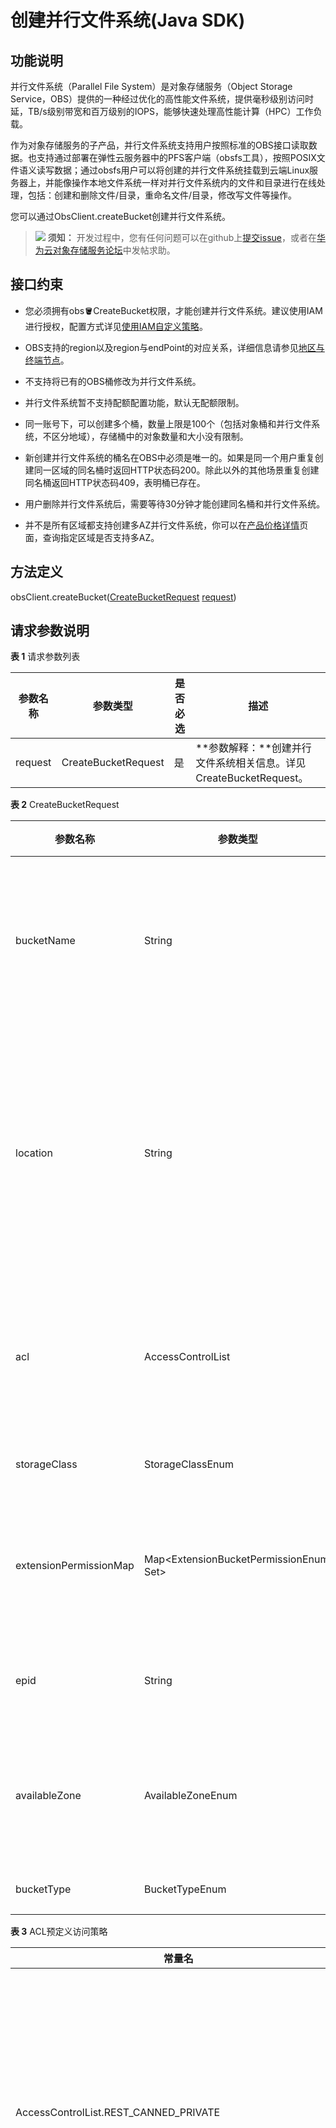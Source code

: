 # 创建并行文件系统\(Java SDK\)<a name="obs_21_0501"></a>

## 功能说明<a name="section790912182111"></a>

并行文件系统（Parallel File System）是对象存储服务（Object Storage Service，OBS）提供的一种经过优化的高性能文件系统，提供毫秒级别访问时延，TB/s级别带宽和百万级别的IOPS，能够快速处理高性能计算（HPC）工作负载。

作为对象存储服务的子产品，并行文件系统支持用户按照标准的OBS接口读取数据。也支持通过部署在弹性云服务器中的PFS客户端（obsfs工具），按照POSIX文件语义读写数据；通过obsfs用户可以将创建的并行文件系统挂载到云端Linux服务器上，并能像操作本地文件系统一样对并行文件系统内的文件和目录进行在线处理，包括：创建和删除文件/目录，重命名文件/目录，修改写文件等操作。

您可以通过ObsClient.createBucket创建并行文件系统。

>![](public_sys-resources/icon-notice.gif) **须知：** 
>开发过程中，您有任何问题可以在github上[提交issue](https://github.com/huaweicloud/huaweicloud-sdk-java-obs/issues)，或者在[华为云对象存储服务论坛](https://bbs.huaweicloud.com/forum/forum-620-1.html)中发帖求助。

## 接口约束<a name="section15140193132415"></a>

-   您必须拥有obs:bucket:CreateBucket权限，才能创建并行文件系统。建议使用IAM进行授权，配置方式详见[使用IAM自定义策略](https://support.huaweicloud.com/usermanual-obs/obs_03_0121.html)。
-   OBS支持的region以及region与endPoint的对应关系，详细信息请参见[地区与终端节点](https://developer.huaweicloud.com/endpoint?OBS)。

-   不支持将已有的OBS桶修改为并行文件系统。
-   并行文件系统暂不支持配额配置功能，默认无配额限制。
-   同一账号下，可以创建多个桶，数量上限是100个（包括对象桶和并行文件系统，不区分地域），存储桶中的对象数量和大小没有限制。
-   新创建并行文件系统的桶名在OBS中必须是唯一的。如果是同一个用户重复创建同一区域的同名桶时返回HTTP状态码200。除此以外的其他场景重复创建同名桶返回HTTP状态码409，表明桶已存在。
-   用户删除并行文件系统后，需要等待30分钟才能创建同名桶和并行文件系统。
-   并不是所有区域都支持创建多AZ并行文件系统，你可以在[产品价格详情](https://www.huaweicloud.com/pricing.html?tab=detail#/obs)页面，查询指定区域是否支持多AZ。

## 方法定义<a name="section54232412"></a>

obsClient.createBucket\([CreateBucketRequest](#table14455523) [request](#table47528147)\)

## 请求参数说明<a name="section13072760"></a>

**表 1**  请求参数列表

|**参数名称**|**参数类型**|**是否必选**|**描述**|
|--|--|--|--|
|request|CreateBucketRequest|是|**参数解释：**创建并行文件系统相关信息。详见CreateBucketRequest。|


**表 2**  CreateBucketRequest

|**参数名称**|**参数类型**|**是否必选**|**描述**|
|--|--|--|--|
|bucketName|String|必选|**参数解释：**并行文件系统的桶名。**约束限制：**需全局唯一，不能与已有的任何桶名称重复，包括其他用户创建的桶。命名规则如下：3～63个字符，数字或字母开头，支持小写字母、数字、“-”、“.”。禁止使用IP地址。禁止以“-”或“.”开头及结尾。禁止两个“.”相邻（如：“my..bucket”）。禁止“.”和“-”相邻（如：“my-.bucket”和“my.-bucket”）。同一用户在同一个区域多次创建同名并行文件系统不会报错，创建的并行文件系统属性以第一次请求为准。**默认取值：**无|
|location|String|如果请求的OBS服务地址所在区域为默认区域，则可为空，否则为必选。|**参数解释：**并行文件系统所在的区域。**约束限制：**该参数定义了并行文件系统将会被创建在哪个区域，如果使用的终端节点是obs.myhuaweicloud.com，可以不携带此参数；如果使用的终端节点不是obs.myhuaweicloud.com，则必须携带此参数。**取值范围：**当前有效的OBS区域和终端节点的更多信息，请参考地区和终端节点。终端节点即调用API的请求地址，不同服务不同区域的终端节点不同，您可以向企业管理员获取区域和终端节点信息。**默认取值：**终端节点为obs.myhuaweicloud.com且用户未设定区域时，默认为华北-北京一（cn-north-1）。|
|acl|AccessControlList|可选|**参数解释：**创并行文件系统时可指定并行文件系统的ACL访问策略，您可以使用预定义的ACL策略，也可以自定义ACL策略，有关访问控制列表（Access Control List，ACL）功能的详细信息可参见ACL功能介绍。**取值范围：**如果使用预定义ACL策略，则可选策略参见ACL预定义访问策略。如果选择自定义ACL策略，则可以根据AccessControlList参数描述，自行给参数赋值。**默认取值：**AccessControlList.REST_CANNED_PRIVATE|
|storageClass|StorageClassEnum|可选|**参数解释：**创建并行文件系统时暂不支持配置并行文件系统默认存储类别。您可以通过设置桶存储类别(Java SDK)接口配置并行文件系统存储类别。**默认取值：**无|
|extensionPermissionMap|Map<ExtensionBucketPermissionEnum, Set<String>>|可选|**参数解释：**并行文件系统ACL的授权Map，您可以为一个或多个账号授予并行文件系统权限。Map的ExtensionBucketPermissionEnum用于指定权限，Map的Set<String>用于说明该权限授予的账号ID列表，即domain_id列表。**取值范围：**授予权限的范围详见ExtensionBucketPermissionEnum。如何获取账号ID请参见如何获取账号ID和用户ID?**默认取值：**无|
|epid|String|可选|**参数解释：**创并行文件系统时可指定的企业项目ID，开通企业项目的用户可以从企业项目服务获取。**约束限制：**Epid格式为uuid，未开通企业项目的用户可以不带该头域。示例：9892d768-2d13-450f-aac7-ed0e44c2585f**默认取值：**无|
|availableZone|AvailableZoneEnum|可选|**参数解释：**创并行文件系统时可指定的数据冗余类型，即AZ类型。**约束限制：**归档存储不支持多AZ。如果并行文件系统所在区域不支持多AZ存储，则该并行文件系统的存储类别默认为单AZ。**取值范围：**如果将并行文件系统配置为多AZ，则取值为"MULTI_AZ"。如果将并行文件系统配置为单AZ，则无需选择此选项，系统默认赋值。**默认取值：**不设置该参数，则默认设置并行文件系统为单AZ。|
|bucketType|BucketTypeEnum|可选|**参数解释：**创建的并行文件系统类型。**取值范围：**创建并行文件系统时，bucketType必须选择PFS。**默认取值：**无|


**表 3**  ACL预定义访问策略

|**常量名**|**说明**|
|--|--|
|AccessControlList.REST_CANNED_PRIVATE|私有读写。桶或对象的所有者拥有完全控制的权限，其他任何人都没有访问权限。|
|AccessControlList.REST_CANNED_PUBLIC_READ|公共读。设在桶上，所有人可以获取该桶内对象列表、桶内多段任务、桶的元数据、桶的多版本。设在对象上，所有人可以获取该对象内容和元数据。|
|AccessControlList.REST_CANNED_PUBLIC_READ_WRITE|公共读写。设在桶上，所有人可以获取该桶内对象列表、桶内多段任务、桶的元数据、上传对象删除对象、初始化段任务、上传段、合并段、拷贝段、取消多段上传任务。设在对象上，所有人可以获取该对象内容和元数据。|
|AccessControlList.REST_CANNED_PUBLIC_READ_DELIVERED|桶公共读，桶内对象公共读。设在桶上，所有人可以获取该桶内对象列表、桶内多段任务、桶的元数据，可以获取该桶内对象的内容和元数据。不能应用于对象。|
|AccessControlList.REST_CANNED_PUBLIC_READ_WRITE_DELIVERED|桶公共读写，桶内对象公共读写。设在桶上，所有人可以获取该桶内对象列表、桶内多段任务、桶的元数据、上传对象、删除对象、初始化段任务、上传段、合并段、拷贝段、取消多段上传任务，可以获取该桶内对象的内容和元数据。不能应用于对象。|


**表 4**  ExtensionBucketPermissionEnum

|**常量名**|**描述**|
|--|--|
|GRANT_READ|授予对应账号ID的账号READ权限。账号被授予READ权限后，针对当前正在创建的桶，允许列举桶内对象、列举桶中多段任务、列举桶中多版本对象、获取桶元数据。|
|GRANT_WRITE|授予对应账号ID的账号READ权限。账号被授予WRITE权限后，针对当前正在创建的桶，允许创建、删除、覆盖桶内所有对象，允许初始化段、上传段、拷贝段、合并段、取消多段上传任务。|
|GRANT_READ_ACP|授予对应账号ID的账号READ_ACP权限。账号被授予READ_ACP权限后，针对当前正在创建的桶，允许读桶的ACL信息。|
|GRANT_WRITE_ACP|授予对应账号ID的账号WRITE_ACP权限。账号被授予WRITE_ACP权限后，针对当前正在创建的桶，允许修改桶的ACL信息。|
|GRANT_FULL_CONTROL|授予对应账号ID的账号FULL_CONTROL权限。账号被授予FULL_CONTROL权限后，针对当前正在创建的桶，允许进行任何操作。|
|GRANT_READ_DELIVERED|授予对应账号ID的账号READ权限，并且在默认情况下，该READ权限将传递给桶内所有对象。|
|GRANT_FULL_CONTROL_DELIVERED|授予对应账号ID的账号FULL_CONTROL权限，并且在默认情况下，该FULL_CONTROL权限将传递给桶内所有对象。|


**表 5**  AccessControlList

|**参数名称**|**参数类型**|**是否必选**|**描述**|
|--|--|--|--|
|owner|Owner|可选|**参数解释：**并行文件系统所有者的信息，详见Owner。|
|delivered|boolean|可选|**参数解释：**并行文件系统的ACL是否向并行文件系统内对象传递，作用于并行文件系统内所有对象。**取值范围：**true：是，并行文件系统ACL向并行文件系统内对象传递。false：否，并行文件系统ACL不向并行文件系统内对象传递，仅作用于并行文件系统。**默认取值：**false|
|grants|Set<GrantAndPermission>|可选|**参数解释：**被授权用户相关信息，详见GrantAndPermission。|


**表 6**  Owner

|**参数名称**|**参数类型**|**是否必选**|**描述**|
|--|--|--|--|
|id|String|必选|**参数解释**：桶所有者的账号ID，即domain_id。**取值范围：**如何获取账号ID请参见如何获取账号ID和用户ID?。**默认取值：**无|
|displayName|String|可选|**参数解释：**所有者的账号名。**取值范围：**如何获取账号名请参见如何获取账号名?。**默认取值：**无|


**表 7**  GrantAndPermission

|**参数名称**|**参数类型**|**是否必选**|**描述**|
|--|--|--|--|
|grantee|GranteeInterface|必选|**参数解释：**被授权用户或用户组，详见GranteeInterface。|
|permission|Permission|必选|**参数解释：**用户或用户组被授予的权限。**取值范围：**详见Permission。**默认取值：**无|
|delivered|boolean|可选|**参数解释：**并行文件系统的ACL是否向并行文件系统内对象传递，作用于并行文件系统内所有对象。**取值范围：**true：是，并行文件系统ACL向并行文件系统内对象传递。false：否，并行文件系统ACL不向并行文件系统内对象传递，仅作用于并行文件系统。**默认取值：**false|


**表 8**  GranteeInterface

|**参数名称**|**参数类型**|**是否必选**|**描述**|
|--|--|--|--|
|CanonicalGrantee|CanonicalGrantee|必选|**参数解释：**被授权用户的用户信息，详见CanonicalGrantee。|
|GroupGrantee|GroupGrantee|必选|**参数解释：**被授权用户组的用户组信息。**取值范围：**详见GroupGrantee。**默认取值：**无|


**表 9**  CanonicalGrantee

|**参数名称**|**参数类型**|**是否必选**|**描述**|
|--|--|--|--|
|grantId|String|如果Type为用户类型则必选|**参数解释：**被授权用户的账号ID，即domain_id。**取值范围：**如何获取账号ID请参见如何获取账号ID和用户ID?。**默认取值：**无|
|displayName|String|可选|**参数描述：**被授权用户的账号名。**取值范围：**如何获取账号名请参见如何获取账号名?。**默认取值：**无|


**表 10**  GroupGrantee

|**常量名**|**说明**|
|--|--|
|ALL_USERS|所有用户。|
|AUTHENTICATED_USERS|授权用户，已废弃。|
|LOG_DELIVERY|日志投递组，已废弃。|


**表 11**  Permission

|**常量名**|**原始值**|**说明**|
|--|--|--|
|PERMISSION_READ|READ|读权限。如果有桶的读权限，则可以获取该桶内对象列表、桶内多段任务、桶的元数据、桶的多版本。如果有对象的读权限，则可以获取该对象内容和元数据。|
|PERMISSION_WRITE|WRITE|写权限。如果有桶的写权限，则可以上传、覆盖和删除该桶内任何对象和段。此权限在对象上不适用。|
|PERMISSION_READ_ACP|READ_ACP|读取ACL配置的权限。如果有读ACP的权限，则可以获取对应的桶或对象的权限控制列表（ACL）。桶或对象的所有者永远拥有读对应桶或对象ACP的权限。|
|PERMISSION_WRITE_ACP|WRITE_ACP|修改ACL配置的权限。如果有写ACP的权限，则可以更新对应桶或对象的权限控制列表（ACL）。桶或对象的所有者永远拥有写对应桶或对象的ACP的权限。拥有了写ACP的权限，由于可以更改权限控制策略，实际上意味着拥有了完全访问的权限。|
|PERMISSION_FULL_CONTROL|FULL_CONTROL|完全控制权限，包括对桶或对象的读写权限，以及对桶或对象ACL配置的读写权限。如果有桶的完全控制权限意味着拥有READ、WRITE、READ_ACP和WRITE_ACP的权限。如果有对象的完全控制权限意味着拥有READ、READ_ACP和WRITE_ACP的权限。|


**表 12**  StorageClassEnum

|**常量名**|**原始值**|**说明**|
|--|--|--|
|STANDARD|STANDARD|标准存储。|
|WARM|WARM|低频访问存储。|
|COLD|COLD|归档存储。|


**表 13**  AvailableZoneEnum

|**常量名**|**原始值**|**说明**|
|--|--|--|
|MULTI_AZ|3az|多az类型|


## 返回结果说明<a name="section1155011051819"></a>

**表 14**  response

|**参数名称**|**参数类型**|**描述**|
|--|--|--|
|statusCode|int|**参数解释：**HTTP状态码。**取值范围：**状态码是一组从2xx（成功）到4xx或5xx（错误）的数字代码，状态码表示了请求响应的状态。完整的状态码列表请参见状态码。**默认取值：**无|
|responseHeaders|Map<String, Object>|**参数解释：**响应消息头列表，由多个元组构成。元组中String代表响应消息头的名称，Object代表响应消息头的值。**默认取值：**无|
|bucketName|String|**参数解释：**并行文件系统名。**约束限制：**并行文件系统的名字需全局唯一，不能与已有的任何并行文件系统名称重复，包括其他用户创建的并行文件系统。并行文件系统命名规则如下：3～63个字符，数字或字母开头，支持小写字母、数字、“-”、“.”。禁止使用IP地址。禁止以“-”或“.”开头及结尾。禁止两个“.”相邻（如：“my..bucket”）。禁止“.”和“-”相邻（如：“my-.bucket”和“my.-bucket”）。同一用户在同一个区域多次创建同名并行文件系统不会报错，创建的并行文件系统属性以第一次请求为准。**默认取值：**无|
|owner|Owner|**参数解释：**并行文件系统拥有者信息，详见Owner。|
|creationDate|java.util.Date|**参数解释：**并行文件系统创建时间。**默认取值：**无|
|location|String|**参数解释：**并行文件系统所在的区域。**约束限制：**该参数定义了并行文件系统将会被创建在哪个区域，如果使用的终端节点是obs.myhuaweicloud.com，可以不携带此参数；如果使用的终端节点不是obs.myhuaweicloud.com，则必须携带此参数。**取值范围：**当前有效的OBS区域和终端节点的更多信息，请参考地区和终端节点。终端节点即调用API的请求地址，不同服务不同区域的终端节点不同，您可以向企业管理员获取区域和终端节点信息。**默认取值：**终端节点为obs.myhuaweicloud.com且用户未设定区域时，默认为华北-北京一（cn-north-1）。|
|storageClass|StorageClassEnum|**参数解释：**创建并行文件系统时暂不支持配置并行文件系统默认存储类别。您可以通过设置桶存储类别(Java SDK)接口配置并行文件系统存储类别。**默认取值：**无|
|acl|AccessControlList|**参数解释：**创并行文件系统时可指定并行文件系统的ACL访问策略，您可以使用预定义的ACL策略，也可以自定义ACL策略，有关访问控制列表（Access Control List，ACL）功能的详细信息可参见ACL功能介绍。**取值范围：**如果使用预定义ACL策略，则可选策略参见ACL预定义访问策略。如果选择自定义ACL策略，则可以根据AccessControlList参数描述，自行给参数赋值。**默认取值：**AccessControlList.REST_CANNED_PRIVATE|
|bucketTypeEnum|BucketTypeEnum|**参数解释：**创建的并行文件系统类型。**取值范围：**创建并行文件系统时，bucketType为PFS。**默认取值：**无|


## 代码示例<a name="section5551173017239"></a>

本示例用于新建名为examplebucket的并行文件系统。

```
import com.obs.services.ObsClient;
import com.obs.services.exception.ObsException;
import com.obs.services.model.BucketTypeEnum;
import com.obs.services.model.CreateBucketRequest;
import com.obs.services.model.HeaderResponse;
public class CreateBucket001 {
    public static void main(String[] args) {
        // 您可以通过环境变量获取访问密钥AK/SK，也可以使用其他外部引入方式传入。如果使用硬编码可能会存在泄露风险。
        // 您可以登录访问管理控制台获取访问密钥AK/SK
        String ak = System.getenv("ACCESS_KEY_ID");
        String sk = System.getenv("SECRET_ACCESS_KEY_ID");
        // 【可选】如果使用临时AK/SK和SecurityToken访问OBS，同样建议您尽量避免使用硬编码，以降低信息泄露风险。
        // 您可以通过环境变量获取访问密钥AK/SK/SecurityToken，也可以使用其他外部引入方式传入。
        // String securityToken = System.getenv("SECURITY_TOKEN");
        // endpoint填写桶所在的endpoint, 此处以华北-北京四为例，其他地区请按实际情况填写。
        String endPoint = "https://obs.cn-north-4.myhuaweicloud.com";
        // 您可以通过环境变量获取endPoint，也可以使用其他外部引入方式传入。
        //String endPoint = System.getenv("ENDPOINT");
        
        // 创建ObsClient实例
        // 使用永久AK/SK初始化客户端
        ObsClient obsClient = new ObsClient(ak, sk,endPoint);
        // 使用临时AK/SK和SecurityToken初始化客户端
        // ObsClient obsClient = new ObsClient(ak, sk, securityToken, endPoint);

        try {
            // 创建并行文件系统成功
            CreateBucketRequest request = new CreateBucketRequest();
            request.setBucketName("examplebucket");
            request.setBucketType(BucketTypeEnum.PFS);
            // 指定所属区域，location 需要与 endpoint的位置信息 一致
            request.setLocation("your_region");
            HeaderResponse response = obsClient.createBucket(request);
            System.out.println("CreateBucket successfully");
            System.out.println("StatusCode:" + response.getStatusCode());
            System.out.println("RequestId:" + response.getRequestId());
        } catch (ObsException e) {
            System.out.println("CreateBucket failed");
            // 请求失败,打印http状态码
            System.out.println("HTTP Code:" + e.getResponseCode());
            // 请求失败,打印服务端错误码
            System.out.println("Error Code:" + e.getErrorCode());
            // 请求失败,打印详细错误信息
            System.out.println("Error Message:" + e.getErrorMessage());
            // 请求失败,打印请求id
            System.out.println("Request ID:" + e.getErrorRequestId());
            System.out.println("Host ID:" + e.getErrorHostId());
            e.printStackTrace();
        } catch (Exception e) {
            System.out.println("CreateBucket failed");
            // 其他异常信息打印
            e.printStackTrace();
        }
    }
}
```

## 相关链接<a name="section143419113184"></a>

-   关于并行文件系统的更多说明，请参见[什么是并行文件系统](https://support.huaweicloud.com/pfsfg-obs/obs_13_0007.html)。
-   更多关于创建并行文件系统的示例代码，请参见[Github示例](https://github.com/huaweicloud/huaweicloud-sdk-java-obs/blob/master/app/src/test/java/samples_java/PFSBucketAndObjectOperationSample.java)。
-   创建并行文件系统过程中返回的错误码含义、问题原因及处理措施可参考[OBS错误码](https://support.huaweicloud.com/api-obs/obs_04_0115.html#section1)。
-   创建并行文件系统常见问题请参见[并行文件系统常见问题](https://support.huaweicloud.com/pfsfg-obs/obs_13_0015.html)。

